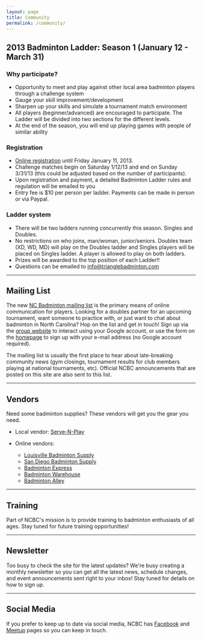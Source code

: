 ```yaml
---
layout: page
title: Community
permalink: /community/
---
```


## 2013 Badminton Ladder: Season 1 (January 12 - March 31)

### Why participate?
* Opportunity to meet and play against other local area badminton players through a challenge system
* Gauge your skill improvement/development
* Sharpen up your skills and simulate a tournament match environment
* All players (beginner/advanced) are encouraged to participate. The Ladder will be divided into two sections for the different levels.
* At the end of the season, you will end up playing games with people of similar ability

### Registration
* [Online registration](http://www.trianglebadminton.com/ladder) until Friday January 11, 2013.
* Challenge matches begin on Saturday 1/12/13 and end on Sunday 3/31/13 (this could be adjusted based on the number of participants).
* Upon registration and payment, a detailed Badminton Ladder rules and regulation will be emailed to you
* Entry fee is $10 per person per ladder. Payments can be made in person or via Paypal.

### Ladder system
*  There will be two ladders running concurrently this season. Singles and Doubles.
* No restrictions on who joins, man/woman, junior/seniors. Doubles team (XD, WD, MD) will play on the Doubles ladder and Singles players will be placed on Singles ladder. A player is allowed to play on both ladders.
* Prizes will be awarded to the top position of each Ladder!!
* Questions can be emailed to <a href="&#x6d;&#x61;&#105;&#x6c;&#x74;&#x6f;&#x3a;&#x69;&#x6e;&#102;&#x6f;&#64;&#116;&#x72;&#x69;&#x61;&#x6e;&#x67;&#x6c;&#x65;&#x62;&#97;&#000100;&#x6d;&#105;&#110;&#000116;&#111;&#x6e;&#x2e;&#x63;&#x6f;&#x6d;?subject=&cc=&bcc=&body=" style="" class="" id="">&#105;&#x6e;&#x66;&#x6f;&#00064;&#116;&#x72;&#000105;&#00097;&#110;&#103;&#x6c;&#000101;&#x62;&#00097;&#x64;&#x6d;&#x69;&#110;&#000116;&#000111;&#110;&#x2e;&#99;&#x6f;&#000109;</a>

<hr />

## Mailing List

The new [NC Badminton mailing list](http://groups.google.com/group/ncbadminton/) is the primary means of online communication for players. Looking for a doubles partner for an upcoming tournament, want someone to practice with, or just want to chat about badminton in North Carolina? Hop on the list and get in touch! Sign up via the [group website](http://groups.google.com/group/ncbadminton/) to interact using your Google account, or use the form on the [homepage](http://ncbadminton.org) to sign up with your e-mail address (no Google account required).

The mailing list is usually the first place to hear about late-breaking community news (gym closings, tournament results for club members playing at national tournaments, etc). Official NCBC announcements that are posted on this site are also sent to this list.

<hr />

## Vendors

Need some badminton supplies? These vendors will get you the gear you need.

- Local vendor: [Serve-N-Play](http://www.servenplay.com/snpecomm1/)

- Online vendors:

    - [Louisville Badminton Supply](http://www.angelfire.com/biz/lbs/current/)
    - [San Diego Badminton Supply](http://www.badminton.net/cart/index.php)
    - [Badminton Express](http://www.badmintonexpress.com/index.html)
    - [Badminton Warehouse](http://www.badmintonwarehouse.com/)
    - [Badminton Alley](http://www.badmintonalley.com/)

<hr />

## Training

Part of NCBC's mission is to provide training to badminton enthusiasts of all ages. Stay tuned for future training opportunities!

<hr />

## Newsletter

Too busy to check the site for the latest updates? We're busy creating a monthly newsletter so you can get all the latest news, schedule changes, and event announcements sent right to your inbox! Stay tuned for details on how to sign up.

<hr />

## Social Media

If you prefer to keep up to date via social media, NCBC has [Facebook](http://www.facebook.com/pages/North-Carolina-Badminton-Club/143513899010031) and [Meetup](http://www.meetup.com/badminton-51/) pages so you can keep in touch.

